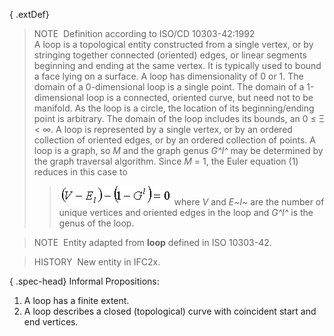 { .extDef}
> NOTE&nbsp; Definition according to ISO/CD 10303-42:1992  
> A loop is a topological entity constructed from a single vertex, or by stringing together connected (oriented) edges, or linear segments beginning and ending at the same vertex. It is typically used to bound a face lying on a surface. A loop has dimensionality of 0 or 1. The domain of a 0-dimensional loop is a single point. The domain of a 1-dimensional loop is a connected, oriented curve, but need not to be manifold. As the loop is a circle, the location of its beginning/ending point is arbitrary. The domain of the loop includes its bounds, an 0 &le; &Xi; &lt; &infin;. A loop is represented by a single vertex, or by an ordered collection of oriented edges, or by an ordered collection of points. A loop is a graph, so _M_ and the graph genus _G^l^_ may be determined by the graph traversal algorithm. Since _M_ = 1, the Euler equation (1) reduces in this case to 
>> ![Image](../../../../../../figures/ifcloop-math1.gif)
>  where _V_ and _E~l~_ are the number of unique vertices and oriented edges in the loop and _G^l^_ is the genus of the loop.

> NOTE&nbsp; Entity adapted from **loop** defined in ISO 10303-42.

> HISTORY&nbsp; New entity in IFC2x.

{ .spec-head}
Informal Propositions:

1. A loop has a finite extent.
2. A loop describes a closed (topological) curve with coincident start and end vertices.